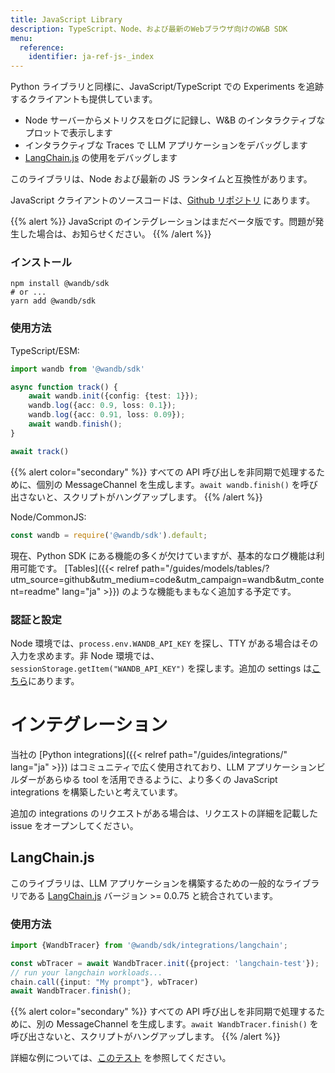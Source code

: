 ```yaml
---
title: JavaScript Library
description: TypeScript、Node、および最新のWebブラウザ向けのW&B SDK
menu:
  reference:
    identifier: ja-ref-js-_index
---
```


Python ライブラリと同様に、JavaScript/TypeScript での Experiments を追跡するクライアントも提供しています。

- Node サーバーからメトリクスをログに記録し、W&B のインタラクティブなプロットで表示します
- インタラクティブな Traces で LLM アプリケーションをデバッグします
- [LangChain.js](https://github.com/hwchase17/langchainjs) の使用をデバッグします

このライブラリは、Node および最新の JS ランタイムと互換性があります。

JavaScript クライアントのソースコードは、[Github リポジトリ](https://github.com/wandb/wandb-js) にあります。

{{% alert %}}
JavaScript のインテグレーションはまだベータ版です。問題が発生した場合は、お知らせください。
{{% /alert %}}

### インストール

```shell
npm install @wandb/sdk
# or ...
yarn add @wandb/sdk
```

### 使用方法

TypeScript/ESM:

```typescript
import wandb from '@wandb/sdk'

async function track() {
    await wandb.init({config: {test: 1}});
    wandb.log({acc: 0.9, loss: 0.1});
    wandb.log({acc: 0.91, loss: 0.09});
    await wandb.finish();
}

await track()
```

{{% alert color="secondary" %}}
すべての API 呼び出しを非同期で処理するために、個別の MessageChannel を生成します。`await wandb.finish()` を呼び出さないと、スクリプトがハングアップします。
{{% /alert %}}

Node/CommonJS:

```javascript
const wandb = require('@wandb/sdk').default;
```

現在、Python SDK にある機能の多くが欠けていますが、基本的なログ機能は利用可能です。 [Tables]({{< relref path="/guides/models/tables/?utm_source=github&utm_medium=code&utm_campaign=wandb&utm_content=readme" lang="ja" >}}) のような機能もまもなく追加する予定です。

### 認証と設定

Node 環境では、`process.env.WANDB_API_KEY` を探し、TTY がある場合はその入力を求めます。非 Node 環境では、`sessionStorage.getItem("WANDB_API_KEY")` を探します。追加の settings は[こちら](https://github.com/wandb/wandb-js/blob/main/src/sdk/lib/config.ts)にあります。

# インテグレーション

当社の [Python integrations]({{< relref path="/guides/integrations/" lang="ja" >}}) はコミュニティで広く使用されており、LLM アプリケーションビルダーがあらゆる tool を活用できるように、より多くの JavaScript integrations を構築したいと考えています。

追加の integrations のリクエストがある場合は、リクエストの詳細を記載した issue をオープンしてください。

## LangChain.js

このライブラリは、LLM アプリケーションを構築するための一般的なライブラリである [LangChain.js](https://github.com/hwchase17/langchainjs) バージョン >= 0.0.75 と統合されています。

### 使用方法

```typescript
import {WandbTracer} from '@wandb/sdk/integrations/langchain';

const wbTracer = await WandbTracer.init({project: 'langchain-test'});
// run your langchain workloads...
chain.call({input: "My prompt"}, wbTracer)
await WandbTracer.finish();
```

{{% alert color="secondary" %}}
すべての API 呼び出しを非同期で処理するために、別の MessageChannel を生成します。`await WandbTracer.finish()` を呼び出さないと、スクリプトがハングアップします。
{{% /alert %}}

詳細な例については、[このテスト](https://github.com/wandb/wandb-js/blob/main/src/sdk/integrations/langchain/langchain.test.ts) を参照してください。

